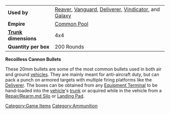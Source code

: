 |                                             |                                                                                                                                                                                      |
| ------------------------------------------- | ------------------------------------------------------------------------------------------------------------------------------------------------------------------------------------ |
| **Used by**                                 | [Reaver](Reaver.md), [Vanguard](Vanguard.md), [Deliverer](Deliverer.md), [Vindicator](Vindicator.md), and [Galaxy](Galaxy.md) |
| **Empire**                                  | [Common Pool](Common_Pool.md)                                                                                                                                             |
| **[Trunk](Trunk.md) dimensions** | 4x4                                                                                                                                                                                  |
| **Quantity per box**                        | 200 Rounds                                                                                                                                                                           |

**Recoilless Cannon Bullets**

These 20mm bullets are some of the most common bullets used in both air
and ground [vehicles](vehicle.md). They are mainly meant for
anti-aircraft duty, but can pack a punch on armored targets with
multiple firing platforms like the [Deliverer](Deliverer.md).
The boxes can be obtained from any [Equipment
Terminal](Equipment_Terminal.md) to be hand-loaded into the
[vehicle](vehicle.md)'s [trunk](trunk.md) or acquired
while in the vehicle from a [Repair/Rearm.md
Silo](Repair_Rearm_Silo.md) or [Landing
Pad](Landing_Pad.md).

[Category:Game Items](Category:Game_Items.md)
[Category:Ammunition](Category:Ammunition.md)
